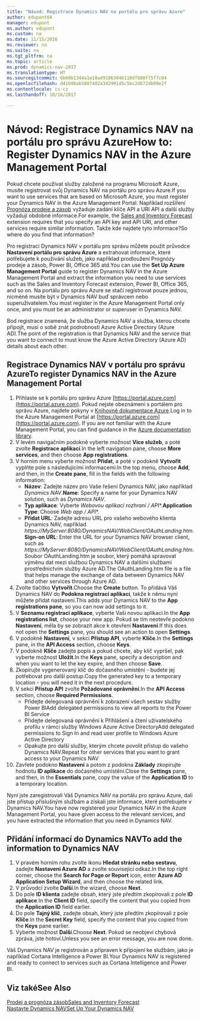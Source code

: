 ```yaml
---
title: "Návod: Registrace Dynamics NAV na portálu pro správu Azure"
author: edupont04
manager: edupont
ms.author: edupont
ms.custom: na
ms.date: 11/15/2016
ms.reviewer: na
ms.suite: na
ms.tgt_pltfrm: na
ms.topic: article
ms.prod: dynamics-nav-2017
ms.translationtype: HT
ms.sourcegitcommit: 6b60b1344a1e18ad91863046110df880f75f7c04
ms.openlocfilehash: d41b96ab5807402a342991d5c5bc2d672db09e2f
ms.contentlocale: cs-cz
ms.lasthandoff: 10/16/2017

---
```

# <a name="how-to-register-dynamics-nav-in-the-azure-management-portal"></a><span data-ttu-id="6ce98-102">Návod: Registrace Dynamics NAV na portálu pro správu Azure</span><span class="sxs-lookup"><span data-stu-id="6ce98-102">How to: Register Dynamics NAV in the Azure Management Portal</span></span>
<span data-ttu-id="6ce98-103">Pokud chcete používat služby založené na programu Microsoft Azure, musíte registrovat svůj Dynamics NAV na portálu pro správu Azure.</span><span class="sxs-lookup"><span data-stu-id="6ce98-103">If you want to use services that are based on Microsoft Azure, you must register your Dynamics NAV in the Azure Management Portal.</span></span> <span data-ttu-id="6ce98-104">Například rozšíření [Prognóza prodeje a zásob](ui-extensions-sales-forecast.md) vyžaduje zadání klíče API a URI API a další služby vyžadují obdobné informace.</span><span class="sxs-lookup"><span data-stu-id="6ce98-104">For example, the [Sales and Inventory Forecast](ui-extensions-sales-forecast.md) extension requires that you specify an API key and API URI, and other services require similar information.</span></span> <span data-ttu-id="6ce98-105">Takže kde najdete tyto informace?</span><span class="sxs-lookup"><span data-stu-id="6ce98-105">So where do you find that information?</span></span>

<span data-ttu-id="6ce98-106">Pro registraci Dynamics NAV v portálu pro správu můžete použít průvodce **Nastavení portálu pro správu Azure** a extrahovat informace, které potřebujete k používání služeb, jako například prodloužení Prognózy prodeje a zásob, Power BI, Office 365 atd.</span><span class="sxs-lookup"><span data-stu-id="6ce98-106">You can use the **Set Up Azure Management Portal** guide to register Dynamics NAV in the Azure Management Portal and extract the information you need to use services such as the Sales and Inventory Forecast extension, Power BI, Office 365, and so on.</span></span> <span data-ttu-id="6ce98-107">Na portálu pro správu Azure se stačí registrovat pouze jednou, nicméně musíte být v Dynamics NAV buď správcem nebo superuživatelem.</span><span class="sxs-lookup"><span data-stu-id="6ce98-107">You must register in the Azure Management Portal only once, and you must be an administrator or superuser in Dynamics NAV.</span></span>

<span data-ttu-id="6ce98-108">Bod registrace znamená, že služba Dynamics NAV a služba, kterou chcete připojit, musí o sobě znát podrobnosti Azure Active Directory (Azure AD).</span><span class="sxs-lookup"><span data-stu-id="6ce98-108">The point of the registration is that Dynamics NAV and the service that you want to connect to must know the Azure Active Directory (Azure AD) details about each other.</span></span>

## <a name="to-register-dynamics-nav-in-the-azure-management-portal"></a><span data-ttu-id="6ce98-109">Registrace Dynamics NAV v portálu pro správu Azure</span><span class="sxs-lookup"><span data-stu-id="6ce98-109">To register Dynamics NAV in the Azure Management Portal</span></span>
1. <span data-ttu-id="6ce98-110">Přihlaste se k portálu pro správu Azure [https://portal.azure.com](https://portal.azure.com).  Pokud nejste obeznámeni s portálem pro správu Azure, najdete pokyny v  [Knihovně dokumentace Azure](https://azure.microsoft.com/en-us/documentation/articles).</span><span class="sxs-lookup"><span data-stu-id="6ce98-110">Log in to the Azure Management Portal at [https://portal.azure.com](https://portal.azure.com).  If you are not familiar with the Azure Management Portal, you can find guidance in the [Azure documentation library](https://azure.microsoft.com/en-us/documentation/articles).</span></span>
2. <span data-ttu-id="6ce98-111">V levém navigačním podokně vyberte možnost **Více služeb**, a poté zvolte **Registrace aplikací**.</span><span class="sxs-lookup"><span data-stu-id="6ce98-111">In the left navigation pane, choose **More services**, and then choose **App registrations**.</span></span>
3. <span data-ttu-id="6ce98-112">V horním menu vyberte možnost  **Přidat**, a poté v podokně **Vytvořit** vyplňte pole s následujícími informacemi:</span><span class="sxs-lookup"><span data-stu-id="6ce98-112">In the top menu, choose **Add**, and then, in the **Create pane**, fill in the fields with the following information:</span></span>
    - <span data-ttu-id="6ce98-113">**Název**: Zadejte název pro Vaše řešení Dynamics NAV, jako například *Dynamics NAV*.</span><span class="sxs-lookup"><span data-stu-id="6ce98-113">**Name**: Specify a name for your Dynamics NAV solution, such as *Dynamics NAV*.</span></span>
    - <span data-ttu-id="6ce98-114">**Typ aplikace**: Vyberte **Webovou aplikaci* rozhraní / API**.</span><span class="sxs-lookup"><span data-stu-id="6ce98-114">**Application Type**: Choose **Web app* / API**.</span></span>
    - <span data-ttu-id="6ce98-115">**Přidat URL**: Zadejte adresu URL pro vašeho webového klienta Dynamics NAV, například *https://MyServer:8080/DynamicsNAV/WebClient/OAuthLanding.htm*.</span><span class="sxs-lookup"><span data-stu-id="6ce98-115">**Sign-on URL**: Enter the URL for your Dynamics NAV browser client, such as *https://MyServer:8080/DynamicsNAV/WebClient/OAuthLanding.htm*.</span></span>
        <span data-ttu-id="6ce98-116">Soubor OAuthLanding.htm je soubor, který pomáhá spravovat výměnu dat mezi službou Dynamics NAV a dalšími službami prostřednictvím služby Azure AD.</span><span class="sxs-lookup"><span data-stu-id="6ce98-116">The OAuthLanding.htm file is a file that helps manage the exchange of data between Dynamics NAV and other services through Azure AD.</span></span>
4. <span data-ttu-id="6ce98-117">Zvolte tlačítko **Vytvořit**.</span><span class="sxs-lookup"><span data-stu-id="6ce98-117">Choose the **Create** button.</span></span>
    <span data-ttu-id="6ce98-118">To přidává Váš Dynamics NAV do **Podokna registrací aplikací**, takže k němu nyní můžete přidat nastavení.</span><span class="sxs-lookup"><span data-stu-id="6ce98-118">This adds your Dynamics NAV to the **App registrations pane**, so you can now add settings to it.</span></span>
5. <span data-ttu-id="6ce98-119">V **Seznamu registrací aplikace**, vyberte Vaši novou aplikaci.</span><span class="sxs-lookup"><span data-stu-id="6ce98-119">In the **App registrations list**, choose your new app.</span></span> <span data-ttu-id="6ce98-120">Pokud se tím neotevře podokno **Nastavení**, měla by se zobrazit akce k otevření **Nastavení**.</span><span class="sxs-lookup"><span data-stu-id="6ce98-120">If this does not open the **Settings** pane, you should see an action to open **Settings**.</span></span>
6. <span data-ttu-id="6ce98-121">V podokně **Nastavení**, v sekci **Přístup API**, vyberte **Klíče**.</span><span class="sxs-lookup"><span data-stu-id="6ce98-121">In the **Settings** pane, in the **API Access** section, choose **Keys**.</span></span>
7. <span data-ttu-id="6ce98-122">V podokně **Klíče** zadejte popis a pokud chcete, aby klíč vypršel, pak vyberte možnost **Uložit**.</span><span class="sxs-lookup"><span data-stu-id="6ce98-122">In the **Keys** pane, specify a description and when you want to let the key expire, and then choose **Save**.</span></span>
8. <span data-ttu-id="6ce98-123">Zkopírujte vygenerovaný klíč do dočasného umístění - budete jej potřebovat pro další postup.</span><span class="sxs-lookup"><span data-stu-id="6ce98-123">Copy the generated key to a temporary location - you will need it in the next procedure.</span></span>
9. <span data-ttu-id="6ce98-124">V sekci **Přístup API** zvolte **Požadované oprávnění**.</span><span class="sxs-lookup"><span data-stu-id="6ce98-124">In the **API Access** section, choose **Required Permissions**.</span></span>
    - <span data-ttu-id="6ce98-125">Přidejte delegovaná oprávnění k zobrazení všech sestav služby Power BI</span><span class="sxs-lookup"><span data-stu-id="6ce98-125">Add delegated permissions to view all reports to the Power BI Service</span></span>
    - <span data-ttu-id="6ce98-126">Přidejte delegovaná oprávnění k Přihlášení a čtení uživatelského profilu v rámci služby Windows Azure Active Directory</span><span class="sxs-lookup"><span data-stu-id="6ce98-126">Add delegated permissions to Sign In and read user profile to Windows Azure Active Directory</span></span>
    - <span data-ttu-id="6ce98-127">Opakujte pro další služby, kterým chcete povolit přístup do vašeho Dynamics NAV.</span><span class="sxs-lookup"><span data-stu-id="6ce98-127">Repeat for other services that you want to grant access to your Dynamics NAV</span></span>
10. <span data-ttu-id="6ce98-128">Zavřete podokno **Nastavení** a potom z podokna **Základy** zkopírujte hodnotu **ID aplikace** do dočasného umístění.</span><span class="sxs-lookup"><span data-stu-id="6ce98-128">Close the **Settings** pane, and then, in the **Essentials** pane, copy the value of the **Application ID** to a temporary location.</span></span>

<span data-ttu-id="6ce98-129">Nyní jste zaregistrovali Váš Dynamics NAV na portálu pro správu Azure, dali jste přístup příslušným službám a získali jste informace, které potřebujete v Dynamics NAV.</span><span class="sxs-lookup"><span data-stu-id="6ce98-129">You have now registered your Dynamics NAV in the Azure Management Portal, you have given access to the relevant services, and you have extracted the information that you need in Dynamics NAV.</span></span>  

## <a name="to-add-the-information-to-dynamics-nav"></a><span data-ttu-id="6ce98-130">Přidání informací do Dynamics NAV</span><span class="sxs-lookup"><span data-stu-id="6ce98-130">To add the information to Dynamics NAV</span></span>
1. <span data-ttu-id="6ce98-131">V pravém horním rohu zvolte ikonu **Hledat stránku nebo sestavu**, zadejte **Nastavení Azure AD** a zvolte související odkaz.</span><span class="sxs-lookup"><span data-stu-id="6ce98-131">In the top right corner, choose the **Search for Page or Report** icon, enter **Azure AD Application Setup Wizard**, and then choose the related link.</span></span>
2. <span data-ttu-id="6ce98-132">V průvodci zvolte **Další**.</span><span class="sxs-lookup"><span data-stu-id="6ce98-132">In the wizard, choose **Next**.</span></span>
3. <span data-ttu-id="6ce98-133">Do pole **ID klienta** zadejte obsah, který jste předtím zkopírovali z pole **ID aplikace**.</span><span class="sxs-lookup"><span data-stu-id="6ce98-133">In the **Client ID** field, specify the content that you copied from the **Application ID** field earlier.</span></span>
4. <span data-ttu-id="6ce98-134">Do pole **Tajný klíč**, zadejte obsah, který jste předtím  zkopírovali z pole **Klíče**.</span><span class="sxs-lookup"><span data-stu-id="6ce98-134">In the **Secret Key** field, specify the content that you copied from the **Keys** pane earlier.</span></span>
5. <span data-ttu-id="6ce98-135">Vyberte možnost **Další**.</span><span class="sxs-lookup"><span data-stu-id="6ce98-135">Choose **Next**.</span></span> <span data-ttu-id="6ce98-136">Pokud se neobjeví chybová zpráva, jste hotoví.</span><span class="sxs-lookup"><span data-stu-id="6ce98-136">Unless you see an error message, you are now done.</span></span>

<span data-ttu-id="6ce98-137">Váš Dynamics NAV je registrován a připraven k připojení ke službám, jako je například Cortana Intelligence a Power BI.</span><span class="sxs-lookup"><span data-stu-id="6ce98-137">Your Dynamics NAV is registered and ready to connect to services such as Cortana Intelligence and Power BI.</span></span>

## <a name="see-also"></a><span data-ttu-id="6ce98-138">Viz také</span><span class="sxs-lookup"><span data-stu-id="6ce98-138">See Also</span></span>
[<span data-ttu-id="6ce98-139">Prodej a prognóza zásob</span><span class="sxs-lookup"><span data-stu-id="6ce98-139">Sales and Inventory Forecast</span></span>](ui-extensions-sales-forecast.md)  
[<span data-ttu-id="6ce98-140">Nastavte Dynamics NAV</span><span class="sxs-lookup"><span data-stu-id="6ce98-140">Set Up Your Dynamics NAV</span></span>](setup.md)  

